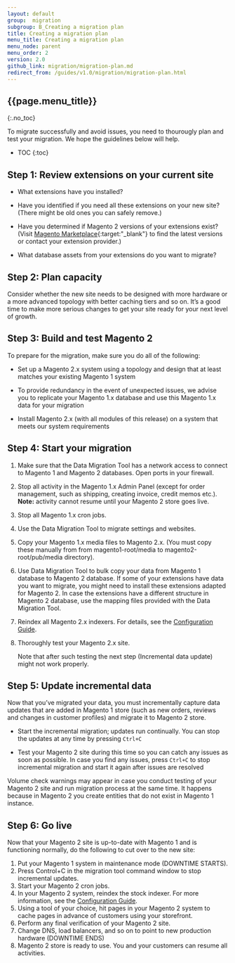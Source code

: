 ```yaml
---
layout: default
group:  migration
subgroup: B_Creating a migration plan
title: Creating a migration plan
menu_title: Creating a migration plan
menu_node: parent
menu_order: 2
version: 2.0
github_link: migration/migration-plan.md
redirect_from: /guides/v1.0/migration/migration-plan.html
---
```


## {{page.menu_title}}
{:.no_toc}

To migrate successfully and avoid issues, you need to thourougly plan and test your migration. We hope the guidelines below will help.

* TOC
{:toc}

## Step 1: Review extensions on your current site

* What extensions have you installed?

* Have you identified if you need all these extensions on your new site?  (There might be old ones you can safely remove.)

* Have you determined if Magento 2 versions of your extensions exist?  (Visit [Magento Marketplace](https://marketplace.magento.com/){:target:"_blank"} to find the latest versions or contact your extension provider.)

* What database assets from your extensions do you want to migrate?

## Step 2: Plan capacity

Consider whether the new site needs to be designed with more hardware or a more advanced topology with better caching tiers and so on. It’s a good time to make more serious changes to get your site ready for your next level of growth.

## Step 3: Build and test Magento 2

To prepare for the migration, make sure you do all of the following:

* Set up a Magento 2.x system using a topology and design that at least matches your existing Magento 1 system

* To provide redundancy in the event of unexpected issues, we advise you to replicate your Magento 1.x database and use this Magento 1.x data for your migration

* Install Magento 2.x (with all modules of this release) on a system that meets our system requirements

## Step 4: Start your migration

1. Make sure that the Data Migration Tool has a network access to connect to Magento 1 and Magento 2 databases. Open ports in your firewall.

2. Stop all activity in the Magento 1.x Admin Panel (except for order management, such as shipping, creating invoice, credit memos etc.). **Note:** activity cannot resume until your Magento 2 store goes live.

3. Stop all Magento 1.x cron jobs.

4. Use the Data Migration Tool to migrate settings and websites.

5. Copy your Magento 1.x media files to Magento 2.x. (You must copy these manually from  from magento1-root/media to magento2-root/pub/media directory).

6. Use Data Migration Tool to bulk copy your data from Magento 1 database to Magento 2 database. If some of your extensions have data you want to migrate, you might need to install these extensions adapted for Magento 2. In case the extensions have a different structure in Magento 2 database, use the mapping files provided with the Data Migration Tool.

7. Reindex all Magento 2.x indexers. For details, see the <a href="{{page.baseurl}}config-guide/cli/config-cli-subcommands-index.html">Configuration Guide</a>.

8. Thoroughly test your Magento 2.x site.

    Note that after such testing the next step (Incremental data update) might not work properly.

## Step 5: Update incremental data

Now that you’ve migrated your data, you must incrementally capture data updates that are added in Magento 1 store (such as new orders, reviews and changes in customer profiles) and migrate it to Magento 2 store.

* Start the incremental migration; updates run continually.
You can stop the updates at any time by pressing `Ctrl+C`

* Test your Magento 2 site during this time so you can catch any issues as soon as possible.
In case you find any issues, press `Ctrl+C` to stop incremental migration and start it again after issues are resolved

<div class="bs-callout bs-callout-info" id="info">
  <p>Volume check warnings may appear in case you conduct testing of your Magento 2 site and run migration process at the same time. It happens because in Magento 2 you create entities that do not exist in Magento 1 instance.</p>
</div>

## Step 6: Go live

Now that your Magento 2 site is up-to-date with Magento 1 and is functioning normally, do the following to cut over to the new site:

1. Put your Magento 1 system in maintenance mode (DOWNTIME STARTS).
2. Press Control+C in the migration tool command window to stop incremental updates.
3. Start your Magento 2 cron jobs.
4. In your Magento 2 system, reindex the stock indexer. For more information, see the <a href="{{page.baseurl}}config-guide/cli/config-cli-subcommands-index.html">Configuration Guide</a>.
5. Using a tool of your choice, hit pages in your Magento 2 system to cache pages in advance of customers using your storefront.
6. Perform any final verification of your Magento 2 site.
7. Change DNS, load balancers, and so on to point to new production hardware (DOWNTIME ENDS)
8. Magento 2 store is ready to use. You and your customers can resume all activities.
